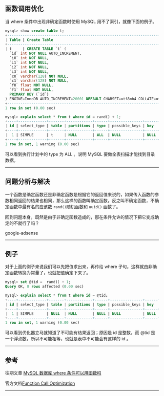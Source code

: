 ## 函数调用优化
当 where 条件中出现非确定函数时使用 MySQL 用不了索引，就像下面的例子。
```sql
mysql> show create table t;                                                                      
+--------------------------------------------------------------------------------------------------------+
| Table | Create Table                                                                                                                                                                                                                                                                                                                                                      |
+--------------------------------------------------------------------------------------------------------+
| t     | CREATE TABLE `t` (
  `id` int NOT NULL AUTO_INCREMENT,
  `i0` int NOT NULL,
  `i1` int NOT NULL,
  `i2` int NOT NULL,
  `i3` int NOT NULL,
  `c0` varchar(128) NOT NULL,
  `c1` varchar(128) NOT NULL,
  `f0` float NOT NULL,
  `f1` float NOT NULL,
  PRIMARY KEY (`id`)
) ENGINE=InnoDB AUTO_INCREMENT=20001 DEFAULT CHARSET=utf8mb4 COLLATE=utf8mb4_0900_ai_ci |
+--------------------------------------------------------------------------------------------------------+
1 row in set (0.00 sec)

mysql> explain select * from t where id = rand() + 1;
+----+-------------+-------+------------+------+---------------+------+---------+------+-------+----------+-------------+
| id | select_type | table | partitions | type | possible_keys | key  | key_len | ref  | rows  | filtered | Extra       |
+----+-------------+-------+------------+------+---------------+------+---------+------+-------+----------+-------------+
|  1 | SIMPLE      | t     | NULL       | ALL  | NULL          | NULL | NULL    | NULL | 19966 |    10.00 | Using where |
+----+-------------+-------+------------+------+---------------+------+---------+------+-------+----------+-------------+
1 row in set, 1 warning (0.00 sec)
```
可以看到执行计划中的 type 为 ALL ，说明 MySQL 要做全表扫描才能找到目录数据。

---

## 问题分析与解决
一个函数是确定函数还是非确定函数是根据它的返回值来说的，如果传入函数的参数相同返回的结果也相同，那么这样的函数叫确定函数，反之叫不确定函数，不确定函数中最有名的应该数 `rand()`随机函数和 `uuid()` 函数了。 

回到问题本身，既然是由于非确定函数造成的，那在条件允许的情况下把它变成确定的不就行了吗？

google-adsense

---

## 例子
对于上面的例子来说我们可以先把值求出来，再传给 where 子句，这样就由非确定函数转换为常量了，也就把值确定下来了。
```sql
mysql> set @tid =  rand() + 1;
Query OK, 0 rows affected (0.00 sec)

mysql> explain select * from t where id = @tid;                                                  
+----+-------------+-------+------------+------+---------------+------+---------+------+------+----------+-----------------------------------------------------+
| id | select_type | table | partitions | type | possible_keys | key  | key_len | ref  | rows | filtered | Extra                                               |
+----+-------------+-------+------------+------+---------------+------+---------+------+------+----------+-----------------------------------------------------+
|  1 | SIMPLE      | NULL  | NULL       | NULL | NULL          | NULL | NULL    | NULL | NULL |     NULL | Impossible WHERE noticed after reading const tables |
+----+-------------+-------+------------+------+---------------+------+---------+------+------+----------+-----------------------------------------------------+
1 row in set, 1 warning (0.00 sec)
```
可以看到优化器立马就知道了不可能有结果返回；原因是 id 是整数，而 @tid 是一个浮点数，所以不可能相等，也就是表中不可能会有这样的 id 。


---


## 参考
往期文章 [MySQL 数据库 where 条件可以用函数吗](/blogs/162805673)

官方文档[Function Call Optimization](https://dev.mysql.com/doc/refman/8.0/en/function-optimization.html)

---